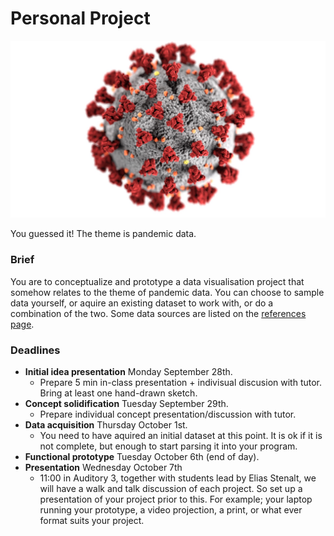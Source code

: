 # Personal Project


![Splash](Assets/Covid19.jpg)

You guessed it! The theme is pandemic data.

### Brief
You are to conceptualize and prototype a data visualisation project that somehow relates to the theme of pandemic data. You can choose to sample data yourself, or aquire an existing dataset to work with, or do a combination of the two. Some data sources are listed on the [references page](References.md).


### Deadlines

- **Initial idea presentation** Monday September 28th. 
	- Prepare 5 min in-class presentation + indivisual discusion with tutor. Bring at least one hand-drawn sketch.
- **Concept solidification** Tuesday September 29th. 
	- Prepare individual concept presentation/discussion with tutor. 
- **Data acquisition** Thursday October 1st.
	- You need to have aquired an initial dataset at this point. It is ok if it is not complete, but enough to start parsing it into your program.
- **Functional prototype** Tuesday October 6th (end of day).
- **Presentation** Wednesday October 7th
	- 11:00 in Auditory 3, together with students lead by Elias Stenalt, we will have a walk and talk discussion of each project. So set up a presentation of your project prior to this. For example; your laptop running your prototype, a video projection, a print, or what ever format suits your project.